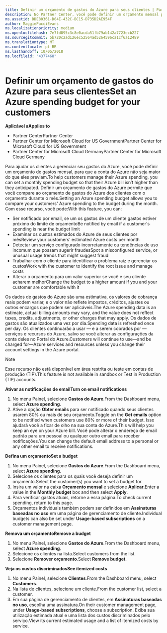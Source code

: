 ```yaml
---
title: Definir um orçamento de gastos do Azure para seus clientes | Partner Center
description: No Partner Center, você pode definir um orçamento mensal por cliente para que sua conta do Azure não seja uma surpresa no final do mês.
ms.assetid: DDE80361-D04E-432C-BC15-D735D2AE954F
author: MaggiePucciEvans
ms.localizationpriority: medium
ms.openlocfilehash: 7e7fd895c3c8e0acda51fb79ab142a7723ecb227
ms.sourcegitcommit: 5b720c2ad126ec52564ad5264596ca1cf6a12489
ms.translationtype: MT
ms.contentlocale: pt-BR
ms.lasthandoff: 10/05/2018
ms.locfileid: "4377468"
---
```

# <a name="set-an-azure-spending-budget-for-your-customers"></a><span data-ttu-id="fb91e-103">Definir um orçamento de gastos do Azure para seus clientes</span><span class="sxs-lookup"><span data-stu-id="fb91e-103">Set an Azure spending budget for your customers</span></span>

**<span data-ttu-id="fb91e-104">Aplicável a</span><span class="sxs-lookup"><span data-stu-id="fb91e-104">Applies to</span></span>**

-  <span data-ttu-id="fb91e-105">Partner Center</span><span class="sxs-lookup"><span data-stu-id="fb91e-105">Partner Center</span></span>
-  <span data-ttu-id="fb91e-106">Partner Center for Microsoft Cloud for US Government</span><span class="sxs-lookup"><span data-stu-id="fb91e-106">Partner Center for Microsoft Cloud for US Government</span></span>
-  <span data-ttu-id="fb91e-107">Partner Center for Microsoft Cloud Germany</span><span class="sxs-lookup"><span data-stu-id="fb91e-107">Partner Center for Microsoft Cloud Germany</span></span>

<span data-ttu-id="fb91e-108">Para ajudar os clientes a gerenciar seu gastos do Azure, você pode definir um orçamento de gastos mensal, para que a conta do Azure não seja maior do que eles previam.</span><span class="sxs-lookup"><span data-stu-id="fb91e-108">To help customers manage their Azure spending, you can set a monthly spending budget so that their Azure bill isn’t higher than they anticipated.</span></span> <span data-ttu-id="fb91e-109">Definir um orçamento de gastos do Azure permite que você compare ao orçamento de gastos do Azure dos clientes com o orçamento durante o mês.</span><span class="sxs-lookup"><span data-stu-id="fb91e-109">Setting an Azure spending budget allows you to compare your customers' Azure spending to the budget during the month.</span></span> <span data-ttu-id="fb91e-110">Com esse recurso, você pode:</span><span class="sxs-lookup"><span data-stu-id="fb91e-110">With this feature, you can:</span></span> 

-   <span data-ttu-id="fb91e-111">Ser notificado por email, se um os gastos de um cliente gastos estiver próximo do limite de orçamento</span><span class="sxs-lookup"><span data-stu-id="fb91e-111">Be notified by email if a customer's spending is near the budget limit</span></span>
-   <span data-ttu-id="fb91e-112">Examinar os custos estimados do Azure de seus clientes por mês</span><span class="sxs-lookup"><span data-stu-id="fb91e-112">Review your customers’ estimated Azure costs per month</span></span>
-   <span data-ttu-id="fb91e-113">Detectar um serviço configurado incorretamente ou tendências de uso incomum que possam sugerir fraudes</span><span class="sxs-lookup"><span data-stu-id="fb91e-113">Spot a misconfigured service, or unusual usage trends that might suggest fraud</span></span>
-   <span data-ttu-id="fb91e-114">Trabalhar com o cliente para identificar o problema raiz e gerenciar os custos</span><span class="sxs-lookup"><span data-stu-id="fb91e-114">Work with the customer to identify the root issue and manage costs</span></span>
-   <span data-ttu-id="fb91e-115">Alterar o orçamento para um valor superior se você e seu cliente acharem melhor</span><span class="sxs-lookup"><span data-stu-id="fb91e-115">Change the budget to a higher amount if you and your customer are comfortable with it</span></span>

<span data-ttu-id="fb91e-116">Os dados de gastos do Azure são uma estimativa, os valores de cobrança reais podem variar, e o valor não reflete impostos, créditos, ajustes ou outros encargos que podem ser aplicáveis.</span><span class="sxs-lookup"><span data-stu-id="fb91e-116">The Azure spending data is an estimate, actual billing amounts may vary, and the value does not reflect taxes, credits, adjustments, or other charges that may apply.</span></span> <span data-ttu-id="fb91e-117">Os dados de gastos são atualizados uma vez por dia.</span><span class="sxs-lookup"><span data-stu-id="fb91e-117">Spending data is refreshed once per day.</span></span> <span data-ttu-id="fb91e-118">Os clientes continuarão a usar — e a serem cobrados por — serviços e recursos do Azure, salvo se você alterar as configurações da conta deles no Portal do Azure.</span><span class="sxs-lookup"><span data-stu-id="fb91e-118">Customers will continue to use—and be charged for—Azure services and resources unless you change their account settings in the Azure portal.</span></span> 

> [!NOTE]  
> <span data-ttu-id="fb91e-119">Esse recurso não está disponível em área restrita ou teste em contas de produção (TIP).</span><span class="sxs-lookup"><span data-stu-id="fb91e-119">This feature is not available in sandbox or Test in Production (TIP) accounts.</span></span>

**<span data-ttu-id="fb91e-120">Ativar as notificações de email</span><span class="sxs-lookup"><span data-stu-id="fb91e-120">Turn on email notifications</span></span>**
1.  <span data-ttu-id="fb91e-121">No menu Painel, selecione **Gastos do Azure**.</span><span class="sxs-lookup"><span data-stu-id="fb91e-121">From the Dashboard menu, select **Azure spending**.</span></span>
2.  <span data-ttu-id="fb91e-122">Ative a opção **Obter emails** para ser notificado quando seus clientes usarem 80% ou mais de seu orçamento.</span><span class="sxs-lookup"><span data-stu-id="fb91e-122">Toggle on the **Get emails** option to be notified when customers use 80% or more of their budget.</span></span> <span data-ttu-id="fb91e-123">Isso ajudará você a ficar de olho na sua conta do Azure.</span><span class="sxs-lookup"><span data-stu-id="fb91e-123">This will help you keep an eye on your Azure bill.</span></span> <span data-ttu-id="fb91e-124">Você pode alterar o endereço de email padrão para um pessoal ou qualquer outro email para receber notificações.</span><span class="sxs-lookup"><span data-stu-id="fb91e-124">You can change the default email address to a personal or any other email to receive notifications.</span></span>

**<span data-ttu-id="fb91e-125">Defina um orçamento</span><span class="sxs-lookup"><span data-stu-id="fb91e-125">Set a budget</span></span>**
1.  <span data-ttu-id="fb91e-126">No menu Painel, selecione **Gastos do Azure**.</span><span class="sxs-lookup"><span data-stu-id="fb91e-126">From the Dashboard menu, select **Azure spending**.</span></span>
2.  <span data-ttu-id="fb91e-127">Selecione os clientes para os quais você deseja definir um orçamento.</span><span class="sxs-lookup"><span data-stu-id="fb91e-127">Select the customer(s) you want to set a budget for.</span></span> 
3. <span data-ttu-id="fb91e-128">Insira um valor na caixa **Orçamento mensal** e selecione **Aplicar**.</span><span class="sxs-lookup"><span data-stu-id="fb91e-128">Enter a value in the **Monthly budget** box and then select **Apply**.</span></span>
4.  <span data-ttu-id="fb91e-129">Para verificar gastos atuais, retorne a essa página.</span><span class="sxs-lookup"><span data-stu-id="fb91e-129">To check current spending, return to this page.</span></span>
5.  <span data-ttu-id="fb91e-130">Orçamentos individuais também podem ser definidos em **Assinaturas baseadas no uso** em uma página de gerenciamento de cliente.</span><span class="sxs-lookup"><span data-stu-id="fb91e-130">Individual budgets can also be set under **Usage-based subscriptions** on a customer management page.</span></span>

**<span data-ttu-id="fb91e-131">Remova um orçamento</span><span class="sxs-lookup"><span data-stu-id="fb91e-131">Remove a budget</span></span>**
1.  <span data-ttu-id="fb91e-132">No menu Painel, selecione **Gastos do Azure**.</span><span class="sxs-lookup"><span data-stu-id="fb91e-132">From the Dashboard menu, select **Azure spending**.</span></span>
2.  <span data-ttu-id="fb91e-133">Selecione os clientes na lista.</span><span class="sxs-lookup"><span data-stu-id="fb91e-133">Select customers from the list.</span></span>
3.  <span data-ttu-id="fb91e-134">Selecione **Remover orçamento**.</span><span class="sxs-lookup"><span data-stu-id="fb91e-134">Select **Remove budget**.</span></span>

**<span data-ttu-id="fb91e-135">Veja os custos discriminados</span><span class="sxs-lookup"><span data-stu-id="fb91e-135">See itemized costs</span></span>**
1.  <span data-ttu-id="fb91e-136">No menu Painel, selecione **Clientes**.</span><span class="sxs-lookup"><span data-stu-id="fb91e-136">From the Dashboard menu, select **Customers**.</span></span>
2.  <span data-ttu-id="fb91e-137">Na lista de clientes, selecione um cliente.</span><span class="sxs-lookup"><span data-stu-id="fb91e-137">From the customer list, select a customer.</span></span>
3.  <span data-ttu-id="fb91e-138">Em sua página de gerenciamento de clientes, em **Assinaturas baseadas no uso**, escolha uma assinatura.</span><span class="sxs-lookup"><span data-stu-id="fb91e-138">On their customer management page, under **Usage-based subscriptions**, choose a subscription.</span></span> <span data-ttu-id="fb91e-139">Exiba sua utilização estimada atual e uma lista dos custos discriminados pelo serviço.</span><span class="sxs-lookup"><span data-stu-id="fb91e-139">View its current estimated usage and a list of itemized costs by service.</span></span>


 

 



